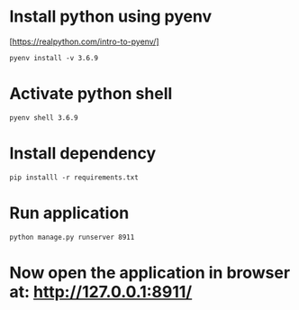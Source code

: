 # Install python using pyenv
[https://realpython.com/intro-to-pyenv/]

```pyenv install -v 3.6.9```

# Activate python shell

```pyenv shell 3.6.9```


# Install dependency

```pip installl -r requirements.txt```

# Run application


```python manage.py runserver 8911```

# Now open the application in browser at: http://127.0.0.1:8911/